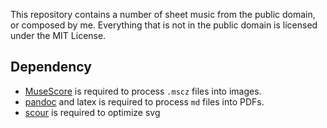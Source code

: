 This repository contains a number of sheet music from the public domain, or composed by me. Everything that is not in the public domain is licensed under the MIT License.

## Dependency

- [MuseScore](https://musescore.org/) is required to process `.mscz` files into images. 
- [pandoc](https://pandoc.org/) and latex is required to process `md` files into PDFs. 
- [scour](https://github.com/scour-project/scour) is required to optimize svg


